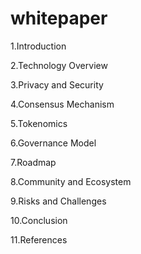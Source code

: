 # whitepaper

1.Introduction  

2.Technology Overview  

3.Privacy and Security  

4.Consensus Mechanism  

5.Tokenomics  

6.Governance Model  

7.Roadmap  

8.Community and Ecosystem  

9.Risks and Challenges  

10.Conclusion  

11.References  

